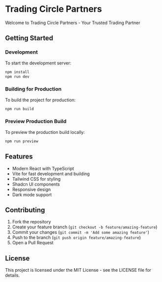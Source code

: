 # Trading Circle Partners

Welcome to Trading Circle Partners - Your Trusted Trading Partner

## Getting Started

### Development

To start the development server:

```bash
npm install
npm run dev
```

### Building for Production

To build the project for production:

```bash
npm run build
```

### Preview Production Build

To preview the production build locally:

```bash
npm run preview
```

## Features

- Modern React with TypeScript
- Vite for fast development and building
- Tailwind CSS for styling
- Shadcn UI components
- Responsive design
- Dark mode support

## Contributing

1. Fork the repository
2. Create your feature branch (`git checkout -b feature/amazing-feature`)
3. Commit your changes (`git commit -m 'Add some amazing feature'`)
4. Push to the branch (`git push origin feature/amazing-feature`)
5. Open a Pull Request

## License

This project is licensed under the MIT License - see the LICENSE file for details.
